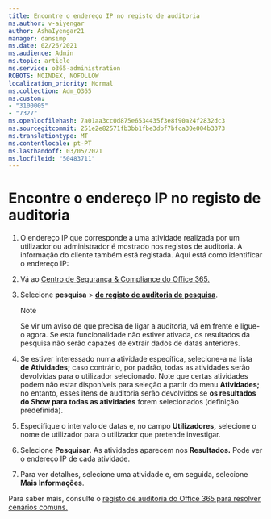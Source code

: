 ```yaml
---
title: Encontre o endereço IP no registo de auditoria
ms.author: v-aiyengar
author: AshaIyengar21
manager: dansimp
ms.date: 02/26/2021
ms.audience: Admin
ms.topic: article
ms.service: o365-administration
ROBOTS: NOINDEX, NOFOLLOW
localization_priority: Normal
ms.collection: Adm_O365
ms.custom:
- "3100005"
- "7327"
ms.openlocfilehash: 7a01aa3cc0d875e6534435f3e8f90a24f2832dc3
ms.sourcegitcommit: 251e2e82571fb3bb1fbe3dbf7bfca30e004b3373
ms.translationtype: MT
ms.contentlocale: pt-PT
ms.lasthandoff: 03/05/2021
ms.locfileid: "50483711"
---
```

# <a name="find-the-ip-address-in-audit-log"></a>Encontre o endereço IP no registo de auditoria

1. O endereço IP que corresponde a uma atividade realizada por um utilizador ou administrador é mostrado nos registos de auditoria. A informação do cliente também está registada. Aqui está como identificar o endereço IP:

1. Vá ao [Centro de Segurança & Compliance do Office 365.](https://go.microsoft.com/fwlink/p/?linkid=2077143)
1. Selecione **pesquisa**  >  **[de registo de auditoria de pesquisa](https://go.microsoft.com/fwlink/?linkid=2103759)**.
    > [!NOTE]
    > Se vir um aviso de que precisa de ligar a auditoria, vá em frente e ligue-o agora. Se esta funcionalidade não estiver ativada, os resultados da pesquisa não serão capazes de extrair dados de datas anteriores.
1. Se estiver interessado numa atividade específica, selecione-a na lista **de Atividades;** caso contrário, por padrão, todas as atividades serão devolvidas para o utilizador selecionado. Note que certas atividades podem não estar disponíveis para seleção a partir do menu **Atividades;** no entanto, esses itens de auditoria serão devolvidos se **os resultados do Show para todas as atividades** forem selecionados (definição predefinida).
1. Especifique o intervalo de datas e, no campo **Utilizadores,** selecione o nome de utilizador para o utilizador que pretende investigar.
1. Selecione **Pesquisar**. As atividades aparecem nos **Resultados.** Pode ver o endereço IP de cada atividade.
1. Para ver detalhes, selecione uma atividade e, em seguida, selecione **Mais Informações**.

Para saber mais, consulte o [registo de auditoria do Office 365 para resolver cenários comuns.](https://go.microsoft.com/fwlink/?linkid=2103944)